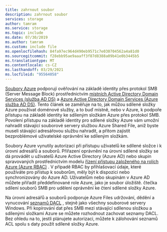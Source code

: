 ```yaml
---
title: zahrnout soubor
description: zahrnout soubor
services: storage
author: tamram
ms.service: storage
ms.topic: include
ms.date: 07/30/2019
ms.author: tamram
ms.custom: include file
ms.openlocfilehash: 84fa97ec964d490eb9571c7e030704562a4a81d0
ms.sourcegitcommit: f28ebb95ae9aaaff3f87d8388a09b41e0b3445b5
ms.translationtype: MT
ms.contentlocale: cs-CZ
ms.lasthandoff: 03/29/2021
ms.locfileid: "95564058"
---
```

[Soubory Azure](../articles/storage/files/storage-files-introduction.md) podporují ověřování na základě identity přes protokol SMB (Server Message Block) prostřednictvím [místních Active Directory Domain Services (služba AD DS)](/windows-server/identity/ad-ds/get-started/virtual-dc/active-directory-domain-services-overview) a [Azure Active Directory Domain Services (Azure služba AD DS)](../articles/active-directory-domain-services/overview.md). Tento článek se zaměřuje na to, jak můžou sdílené složky Azure používat doménové služby, a to buď místně, nebo v Azure, k podpoře přístupu na základě identity ke sdíleným složkám Azure přes protokol SMB. Povolení přístupu na základě identity pro sdílené složky Azure vám umožní nahradit stávající souborové servery službou Azure Shared File, aniž byste museli stávající adresářovou službu nahradit, a přitom zajistit bezproblémové uživatelské oprávnění ke sdíleným složkám. 

Soubory Azure vynutily autorizaci při přístupu uživatelů ke sdílené složce i k úrovni adresářů a souborů. Přiřazení oprávnění na úrovni sdílené složky se dá provádět u uživatelů Azure Active Directory (Azure AD) nebo skupin spravovaných prostřednictvím modelu [řízení přístupu založeného na rolích Azure (Azure RBAC)](../articles/role-based-access-control/overview.md) . V případě RBAC by přihlašovací údaje, které používáte pro přístup k souborům, měly být k dispozici nebo synchronizovány do Azure AD. Uživatelům nebo skupinám v Azure AD můžete přiřadit předdefinované role Azure, jako je soubor úložiště. čtečka sdílení souborů SMB pro udělení oprávnění ke čtení sdílené složky Azure.

Na úrovni adresářů a souborů podporuje Azure Files udržování, dědění a vynucování [seznamů DACL](/windows/win32/secauthz/access-control-lists) , stejně jako všechny souborové servery Windows. Při kopírování dat přes SMB mezi stávající sdílenou složkou a sdílenými složkami Azure se můžete rozhodnout zachovat seznamy DACL. Bez ohledu na to, jestli plánujete autorizaci, můžete k zálohování seznamů ACL spolu s daty použít sdílené složky Azure.